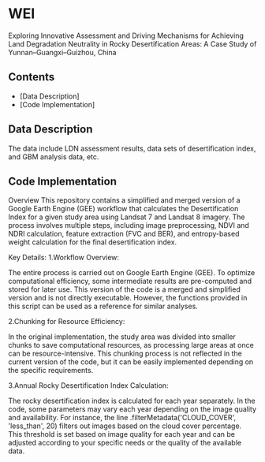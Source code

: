 # WEI
Exploring Innovative Assessment and Driving Mechanisms for Achieving Land Degradation Neutrality in Rocky Desertification Areas: A Case Study of Yunnan–Guangxi–Guizhou, China

## Contents
- [Data Description]
- [Code Implementation]

## Data Description
The data include LDN assessment results, data sets of desertification index, and GBM analysis data, etc.

## Code Implementation
Overview
This repository contains a simplified and merged version of a Google Earth Engine (GEE) workflow that calculates the Desertification Index for a given study area using Landsat 7 and Landsat 8 imagery. The process involves multiple steps, including image preprocessing, NDVI and NDRI calculation, feature extraction (FVC and BER), and entropy-based weight calculation for the final desertification index.

Key Details:
1.Workflow Overview:

The entire process is carried out on Google Earth Engine (GEE). To optimize computational efficiency, some intermediate results are pre-computed and stored for later use. This version of the code is a merged and simplified version and is not directly executable. However, the functions provided in this script can be used as a reference for similar analyses.

2.Chunking for Resource Efficiency:

In the original implementation, the study area was divided into smaller chunks to save computational resources, as processing large areas at once can be resource-intensive. This chunking process is not reflected in the current version of the code, but it can be easily implemented depending on the specific requirements.

3.Annual Rocky Desertification Index Calculation:

The rocky desertification index is calculated for each year separately. In the code, some parameters may vary each year depending on the image quality and availability. For instance, the line .filterMetadata('CLOUD_COVER', 'less_than', 20) filters out images based on the cloud cover percentage. This threshold is set based on image quality for each year and can be adjusted according to your specific needs or the quality of the available data.
